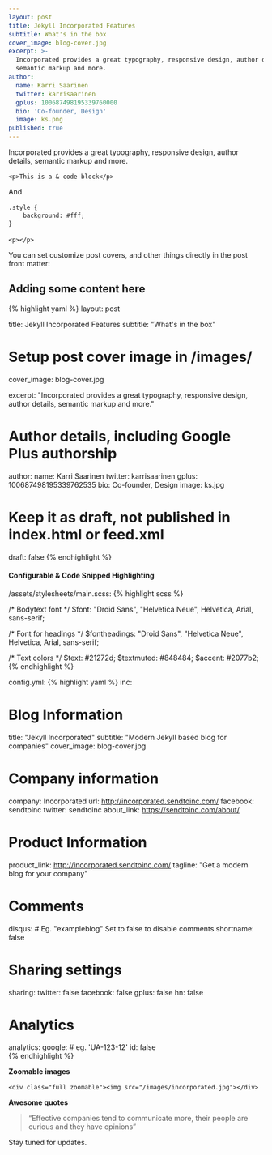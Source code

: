 ```yaml
---
layout: post
title: Jekyll Incorporated Features
subtitle: What's in the box
cover_image: blog-cover.jpg
excerpt: >-
  Incorporated provides a great typography, responsive design, author details,
  semantic markup and more.
author:
  name: Karri Saarinen
  twitter: karrisaarinen
  gplus: 100687498195339760000
  bio: 'Co-founder, Design'
  image: ks.png
published: true
---
```


Incorporated provides a great typography, responsive design, author details, semantic markup and more.

    <p>This is a & code block</p>
    
And

	.style {
    	background: #fff;
    }

	<p></p>

You can set customize post covers, and other things directly in the post front matter:

## Adding some content here

{% highlight yaml %}
layout: post

title: Jekyll Incorporated Features
subtitle: "What's in the box"

# Setup post cover image in /images/
cover_image: blog-cover.jpg

excerpt: "Incorporated provides a great typography, responsive design, author details, semantic markup and more."

# Author details, including Google Plus authorship
author:
  name: Karri Saarinen
  twitter: karrisaarinen
  gplus: 100687498195339762535 
  bio: Co-founder, Design
  image: ks.jpg
  
# Keep it as draft, not published in index.html or feed.xml
draft: false
{% endhighlight %}

#### Configurable & Code Snipped Highlighting

/assets/stylesheets/main.scss:
{% highlight scss %}

/* Bodytext font */
$font: "Droid Sans", "Helvetica Neue", Helvetica, Arial, sans-serif;

/* Font for headings */
$fontheadings: "Droid Sans", "Helvetica Neue", Helvetica, Arial, sans-serif;

/* Text colors */
$text: #21272d;
$textmuted: #848484;
$accent: #2077b2;    
{% endhighlight %}

config.yml:
{% highlight yaml %}
inc:
  # Blog Information
  title:        "Jekyll Incorporated"
  subtitle:     "Modern Jekyll based blog for companies"
  cover_image:  blog-cover.jpg
  
  # Company information
  company:      Incorporated
  url:          http://incorporated.sendtoinc.com/
  facebook:     sendtoinc
  twitter:      sendtoinc
  about_link:   https://sendtoinc.com/about/
  
  # Product Information
  product_link: http://incorporated.sendtoinc.com/
  tagline:      "Get a modern blog for your company"
  
  # Comments
  disqus:
    # Eg. "exampleblog" Set to false to disable comments
    shortname:  false
  
  
  # Sharing settings
  sharing:
    twitter:    false
    facebook:   false
    gplus:      false
    hn:         false
    
  
 # Analytics     
  analytics:
    google: 
      # eg. 'UA-123-12'
      id:       false    
{% endhighlight %}

**Zoomable images**

	<div class="full zoomable"><img src="/images/incorporated.jpg"></div>

**Awesome quotes**
> “Effective companies tend to communicate more, their people are curious and they have opinions”

Stay tuned for updates.
